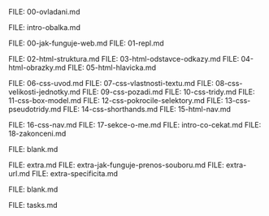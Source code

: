 FILE: 00-ovladani.md

FILE: intro-obalka.md

FILE: 00-jak-funguje-web.md
FILE: 01-repl.md

FILE: 02-html-struktura.md
FILE: 03-html-odstavce-odkazy.md
FILE: 04-html-obrazky.md
FILE: 05-html-hlavicka.md

FILE: 06-css-uvod.md
FILE: 07-css-vlastnosti-textu.md
FILE: 08-css-velikosti-jednotky.md
FILE: 09-css-pozadi.md
FILE: 10-css-tridy.md
FILE: 11-css-box-model.md
FILE: 12-css-pokrocile-selektory.md
FILE: 13-css-pseudotridy.md
FILE: 14-css-shorthands.md
FILE: 15-html-nav.md

FILE: 16-css-nav.md
FILE: 17-sekce-o-me.md
FILE: intro-co-cekat.md
FILE: 18-zakonceni.md

FILE: blank.md

FILE: extra.md
FILE: extra-jak-funguje-prenos-souboru.md
FILE: extra-url.md
FILE: extra-specificita.md

FILE: blank.md

FILE: tasks.md
